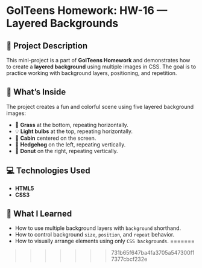 
# GoITeens Homework: HW-16 — Layered Backgrounds

## 📝 Project Description

This mini-project is a part of **GoITeens Homework** and demonstrates how to create a **layered background** using multiple images in CSS. The goal is to practice working with background layers, positioning, and repetition.

## 🌟 What’s Inside

The project creates a fun and colorful scene using five layered background images:

- 🌿 **Grass** at the bottom, repeating horizontally.
- 💡 **Light bulbs** at the top, repeating horizontally.
- 🏡 **Cabin** centered on the screen.
- 🦔 **Hedgehog** on the left, repeating vertically.
- 🍩 **Donut** on the right, repeating vertically.

## 💻 Technologies Used

- **HTML5**
- **CSS3**

## 🧠 What I Learned

- How to use multiple background layers with `background` shorthand.
- How to control background `size`, `position`, and `repeat` behavior.
- How to visually arrange elements using only `CSS backgrounds`.
=======

>>>>>>> 731b65f647ba4fa3705a547300f17377cbcf232e
